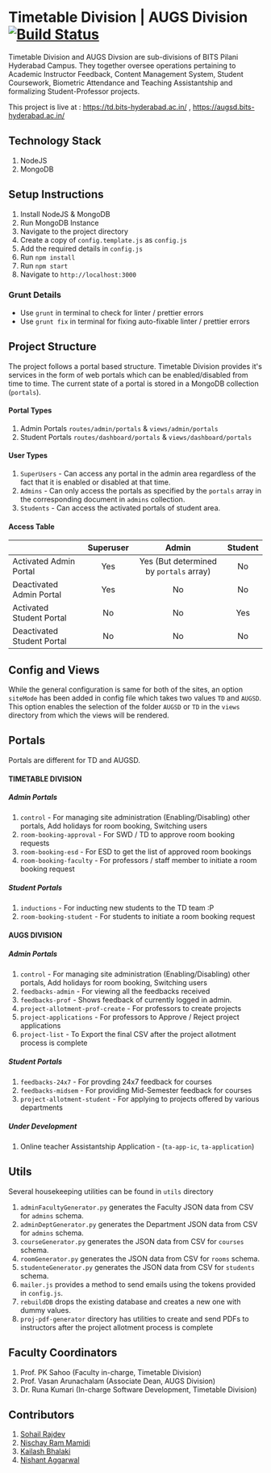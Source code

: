 # Timetable Division | AUGS Division [![Build Status](https://travis-ci.com/ID-BPHC/Instruction-Division-2.0.svg?branch=master)](https://travis-ci.com/ID-BPHC/Instruction-Division-2.0)
Timetable Division and AUGS Divsion are sub-divisions of BITS Pilani Hyderabad Campus. They together oversee operations pertaining to Academic Instructor Feedback, Content Management System, Student Coursework, Biometric Attendance and Teaching Assistantship and formalizing Student-Professor projects.

This project is live at : https://td.bits-hyderabad.ac.in/ , https://augsd.bits-hyderabad.ac.in/

## Technology Stack
1. NodeJS
1. MongoDB

## Setup Instructions
1. Install NodeJS & MongoDB
1. Run MongoDB Instance
1. Navigate to the project directory
1. Create a copy of `config.template.js` as `config.js`
1. Add the required details in `config.js`
1. Run `npm install`
1. Run `npm start`
1. Navigate to `http://localhost:3000`

### Grunt Details
* Use `grunt` in terminal to check for linter / prettier errors
* Use `grunt fix` in terminal for fixing auto-fixable linter / prettier errors

## Project Structure

The project follows a portal based structure. Timetable Division provides it's services in the form of web portals which can be enabled/disabled from time to time. The current state of a portal is stored in a MongoDB collection (`portals`). 

#### Portal Types
1. Admin Portals `routes/admin/portals` & `views/admin/portals`
1. Student Portals `routes/dashboard/portals` & `views/dashboard/portals`

#### User Types
1. `SuperUsers` - Can access any portal in the admin area regardless of the fact that it is enabled or disabled at that time.
1. `Admins` - Can only access the portals as specified by the `portals` array in the corresponding document in `admins` collection.
1. `Students` - Can access the activated portals of student area.

#### Access Table

|                             | Superuser     | Admin                                       |Student        |
| --------------------------- |:-------------:|:-------------------------------------------:|:-------------:|
| Activated Admin Portal      |Yes            |Yes (But determined by `portals` array)      |No             |
| Deactivated Admin Portal    |Yes            |No                                           |No             |
| Activated Student Portal    |No             |No                                           |Yes            |
| Deactivated Student Portal  |No             |No                                           |No             |

## Config and Views
While the general configuration is same for both of the sites, an option `siteMode` has been added in config file which takes two values `TD` and `AUGSD`. This option enables the selection of the folder `AUGSD` or `TD` in the `views` directory from which the views will be rendered.

## Portals 
Portals are different for TD and AUGSD.
#### **TIMETABLE DIVISION**
##### Admin Portals
1. `control` - For managing site administration (Enabling/Disabling) other portals, Add holidays for room booking, Switching users
2. `room-booking-approval` - For SWD / TD to approve room booking requests
3. `room-booking-esd` - For ESD to get the list of approved room bookings
4. `room-booking-faculty` - For professors / staff member to initiate a room booking request

##### Student Portals
1. `inductions` - For inducting new students to the TD team :P
2. `room-booking-student` - For students to initiate a room booking request
####
#### **AUGS DIVISION**
##### Admin Portals
1. `control` - For managing site administration (Enabling/Disabling) other portals, Add holidays for room booking, Switching users
2. `feedbacks-admin` - For viewing all the feedbacks received
3. `feedbacks-prof` - Shows feedback of currently logged in admin.
4. `project-allotment-prof-create` - For professors to create projects
5. `project-applications` - For professors to Approve / Reject project applications
6. `project-list` - To Export the final CSV after the project allotment process is complete

##### Student Portals
1. `feedbacks-24x7` - For provding 24x7 feedback for courses
2. `feedbacks-midsem` - For providing Mid-Semester feedback for courses
3. `project-allotment-student` - For applying to projects offered by various departments
##### Under Development
1. Online teacher Assistantship Application - (`ta-app-ic`, `ta-application`)
###
## Utils
Several housekeeping utilities can be found in `utils` directory
1. `adminFacultyGenerator.py` generates the Faculty JSON data from CSV for `admins` schema.
1. `adminDeptGenerator.py` generates the Department JSON data from CSV for `admins` schema.
1. `courseGenerator.py` generates the JSON data from CSV for `courses` schema.
1. `roomGenerator.py` generates the JSON data from CSV for `rooms` schema.
1. `studenteGenerator.py` generates the JSON data from CSV for `students` schema.
1. `mailer.js` provides a method to send emails using the tokens provided in `config.js`.
1. `rebuildDB` drops the existing database and creates a new one with dummy values.
1. `proj-pdf-generator` directory has utilities to create and send PDFs to instructors after the project allotment process is complete

## Faculty Coordinators
1. Prof. PK Sahoo (Faculty in-charge, Timetable Division)
1. Prof. Vasan Arunachalam (Associate Dean, AUGS Division)
1. Dr. Runa Kumari (In-charge Software Development, Timetable Division)

## Contributors
1. [Sohail Rajdev](https://www.github.com/sohailrajdev97)
2. [Nischay Ram Mamidi](https://github.com/Nischay-Pro)
3. [Kailash Bhalaki](https://www.github.com/Kailash0311)
4. [Nishant Aggarwal](https://www.github.com/nish-sapio)

